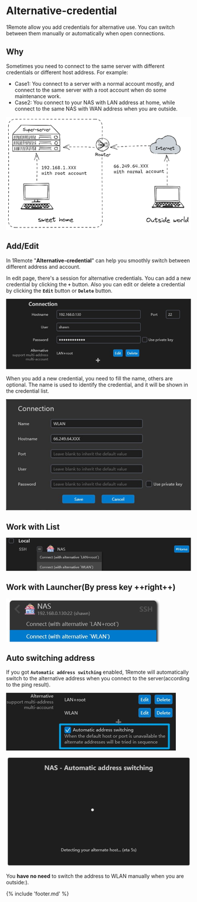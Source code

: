 # Alternative-credential

1Remote allow you add credentials for alternative use. You can switch between them manually or automatically when open connections.

## Why

Sometimes you need to connect to the same server with different credentials or different host address. For example:

- Case1: You connect to a server with a normal account mostly, and connect to the same server with a root account when do some maintenance work.
- Case2: You connect to your NAS with LAN address at home, while connect to the same NAS with WAN address when you are outside.

![multi-credential-demo](img/multi-credential-demo.png)

## Add/Edit

In 1Remote "**Alternative-credential**" can help you smoothly switch between different address and account.

In edit page, there's a session for alternative credentials. You can add a new credential by clicking the **`+`** button. Also you can edit or delete a credential by clicking the **`Edit`** button or **`Delete`** button.

![multi-credential-demo](img/multi-credential-add.jpg)

When you add a new credential, you need to fill the name, others are optional. The name is used to identify the credential, and it will be shown in the credential list.

![multi-credential-demo](img/multi-credential-edit.jpg)

## Work with List

![List view](img/multi-credential-connect.jpg)

## Work with Launcher(**By press key ++right++**)

![Launcher(By press key ++right++)](img/multi-credential-connect2.jpg)

## Auto switching address

If you got **`Automatic address switching`** enabled, 1Remote will automatically switch to the alternative address when you connect to the server(according to the ping result).

![multi-credential-demo](img/multi-credential-auto-switch.jpg)

![multi-credential-detecting](img/multi-credential-detecting.jpg)

You **have no need** to switch the address to WLAN manually when you are outside:).

{% include 'footer.md' %}
